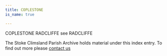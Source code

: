 ```yaml
---
title: COPLESTONE
is_name: true

---
```


COPLESTONE RADCLIFFE see RADCLIFFE


The Stoke Climsland Parish Archive holds material under this index entry. To find out more please [contact us](/contact/)
